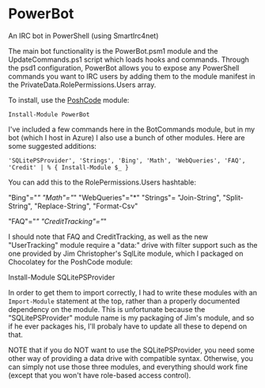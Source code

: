 PowerBot
========

An IRC bot in PowerShell (using SmartIrc4net)

The main bot functionality is the PowerBot.psm1 module and the UpdateCommands.ps1 script which loads hooks and commands.
Through the psd1 configuration, PowerBot allows you to expose any PowerShell commands you want to IRC users by adding them to the module manifest in the PrivateData.RolePermissions.Users array.

To install, use the [PoshCode](/PoshCode/PoshCode) module:

    Install-Module PowerBot

I've included a few commands here in the BotCommands module, but in my bot (which I host in Azure) I also use a bunch of other modules. Here are some suggested additions:

    'SQLitePSProvider', 'Strings', 'Bing', 'Math', 'WebQueries', 'FAQ', 'Credit' | % { Install-Module $_ }

You can add this to the RolePermissions.Users hashtable:


"Bing"="*"
"Math"="*"
"WebQueries"="*"
"Strings"= "Join-String", "Split-String", "Replace-String", "Format-Csv"

"FAQ"="*"
"CreditTracking"="*"


I should note that FAQ and CreditTracking, as well as the new "UserTracking" module require a "data:" drive with filter support 
such as the one provided by Jim Christopher's SqlLite module, which I packaged on Chocolatey for the PoshCode module:

   Install-Module SQLitePSProvider

In order to get them to import correctly, I had to write these modules with an ```Import-Module``` statement at the top, rather than a properly documented dependency on the module.
This is unfortunate because the "SQLitePSProvider" module name is my packaging of Jim's module, and so if he ever packages his, I'll probaly have to update all these to depend on that. 

NOTE that if you do NOT want to use the SQLitePSProvider, you need some other way of providing a data drive with compatible syntax.
Otherwise, you can simply not use those three modules, and everything should work fine (except that you won't have role-based access control).
